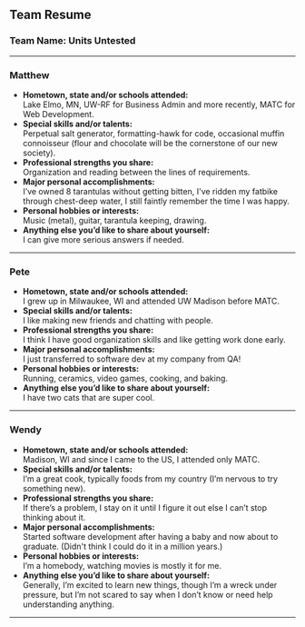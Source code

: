 ## Team Resume

### Team Name: Units Untested

--- 

### **Matthew**

- **Hometown, state and/or schools attended:**  
  Lake Elmo, MN, UW-RF for Business Admin and more recently, MATC for Web Development.
- **Special skills and/or talents:**  
  Perpetual salt generator, formatting-hawk for code, occasional muffin connoisseur (flour and chocolate will be the cornerstone of our new society).
- **Professional strengths you share:**  
  Organization and reading between the lines of requirements.
- **Major personal accomplishments:**  
  I’ve owned 8 tarantulas without getting bitten, I've ridden my fatbike through chest-deep water, I still faintly remember the time I was happy.
- **Personal hobbies or interests:**  
  Music (metal), guitar, tarantula keeping, drawing.
- **Anything else you’d like to share about yourself:**  
  I can give more serious answers if needed.

---

### **Pete**

- **Hometown, state and/or schools attended:**  
  I grew up in Milwaukee, WI and attended UW Madison before MATC.
- **Special skills and/or talents:**  
  I like making new friends and chatting with people.
- **Professional strengths you share:**  
  I think I have good organization skills and like getting work done early.
- **Major personal accomplishments:**  
  I just transferred to software dev at my company from QA!
- **Personal hobbies or interests:**  
  Running, ceramics, video games, cooking, and baking.
- **Anything else you’d like to share about yourself:**  
  I have two cats that are super cool.

---

### **Wendy**

- **Hometown, state and/or schools attended:**  
  Madison, WI and since I came to the US, I attended only MATC.
- **Special skills and/or talents:**  
  I’m a great cook, typically foods from my country (I’m nervous to try something new).
- **Professional strengths you share:**  
  If there’s a problem, I stay on it until I figure it out else I can’t stop thinking about it.
- **Major personal accomplishments:**  
  Started software development after having a baby and now about to graduate. (Didn't think I could do it in a million years.)
- **Personal hobbies or interests:**  
  I’m a homebody, watching movies is mostly it for me.
- **Anything else you’d like to share about yourself:**  
  Generally, I’m excited to learn new things, though I’m a wreck under pressure, but I’m not scared to say when I don’t know or need help understanding anything.

---

